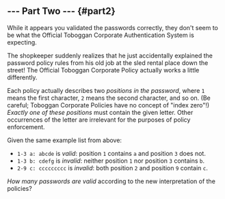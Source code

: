\-\-- Part Two \-\-- {#part2}
--------------------

While it appears you validated the passwords correctly, they don\'t seem
to be what the Official Toboggan Corporate Authentication System is
expecting.

The shopkeeper suddenly realizes that he just accidentally explained the
password policy rules from his old job at the sled rental place down the
street! The Official Toboggan Corporate Policy actually works a little
differently.

Each policy actually describes two *positions in the password*, where
`1` means the first character, `2` means the second character, and so
on. (Be careful; Toboggan Corporate Policies have no concept of \"index
zero\"!) *Exactly one of these positions* must contain the given letter.
Other occurrences of the letter are irrelevant for the purposes of
policy enforcement.

Given the same example list from above:

-   `1-3 a: abcde` is *valid*: position `1` contains `a` and position
    `3` does not.
-   `1-3 b: cdefg` is *invalid*: neither position `1` nor position `3`
    contains `b`.
-   `2-9 c: ccccccccc` is *invalid*: both position `2` and position `9`
    contain `c`.

*How many passwords are valid* according to the new interpretation of
the policies?
